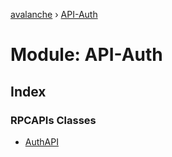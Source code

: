 [avalanche](../README.md) › [API-Auth](api_auth.md)

# Module: API-Auth

## Index

### RPCAPIs Classes

* [AuthAPI](../classes/api_auth.authapi.md)
